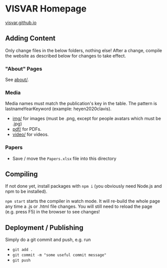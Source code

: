 # VISVAR Homepage

[visvar.github.io](https://visvar.github.io/)

## Adding Content

Only change files in the below folders, nothing else!
After a change, compile the website as described below for changes to take effect.

### "About" Pages

See [about/](./about/).

### Media

Media names must match the publication's key in the table.
The pattern is lastnameYearKeyword (example: heyen2020clavis).

- [img/](./img/) for images (must be .png, except for people avatars which must be .jpg)
- [pdf/](./pdf/) for PDFs.
- [video/](./video/) for videos.

### Papers

- Save / move the `Papers.xlsx` file into this directory

## Compiling

If not done yet, install packages with `npm i` (you obviously need Node.js and npm to be installed).

`npm start` starts the compiler in watch mode.
It will re-build the whole page any time a .js or .html file changes.
You will still need to reload the page (e.g. press F5) in the browser to see changes!

## Deployment / Publishing

Simply do a git commit and push, e.g. run

- `git add .`
- `git commit -m "some useful commit message"`
- `git push`
